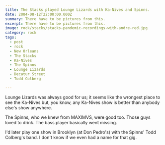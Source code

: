 ```yaml
---
title: The Stacks played Lounge Lizards with Ka-Nives and Spinns.
date: 2004-08-12T22:00:00.000Z
summary: There have to be pictures from this.
excerpt: There have to be pictures from this.
image: rock/stacks/stacks-pandemic-recordings-with-andre-red.jpg
category: rock
tags:
  - post
  - rock
  - New Orleans
  - The Stacks
  - Ka-Nives
  - The Spinns
  - Lounge Lizards
  - Decatur Street
  - Todd Colberg

---
```


Lounge Lizards was always good for us; it seems like the wrongest place to see the Ka-Nives but, you know, any Ka-Nives show is better than anybody else's show anywhere.

The Spinns, who we knew from MAXIMVS, were good too. Those guys loved to drink. The bass player basically went missing.

I'd later play one show in Brooklyn (at Don Pedro's) with the Spinns' Todd Colberg's band. I don't know if we even had a name for that gig.
